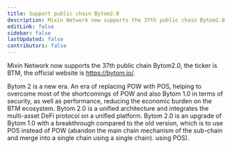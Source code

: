 ```yaml
---
title: Support public chain Bytom2.0
description: Mixin Network now supports the 37th public chain Bytom2.0.
editLink: false
sidebar: false
lastUpdated: false
contributors: false
---
```


Mixin Network now supports the 37th public chain Bytom2.0, the ticker is BTM, the official website is https://bytom.io/.

Bytom 2 is a new era. An era of replacing POW with POS, helping to overcome most of the shortcomings of POW and also Bytom 1.0 in terms of security, as well as performance, reducing the economic burden on the BTM ecosystem. Bytom 2.0 is a unified architecture and integrates the multi-asset DeFi protocol on a unified platform. Bytom 2.0 is an upgrade of Bytom 1.0 with a breakthrough compared to the old version, which is to use POS instead of POW (abandon the main chain mechanism of the sub-chain and merge into a single chain using a single chain). using POS).
